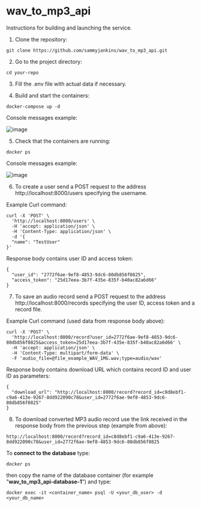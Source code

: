 # wav_to_mp3_api

Instructions for building and launching the service.

1. Clone the repository:
```
git clone https://github.com/sammyjankins/wav_to_mp3_api.git
```
2. Go to the project directory:

```
cd your-repo
```
3. Fill the .env file with actual data if necessary.

4. Build and start the containers:

```
docker-compose up -d
```
Console messages example:

![image](https://github.com/sammyjankins/wav_to_mp3_api/assets/26933434/59d374cc-098b-400d-a464-456b31a5edb9)

5. Check that the containers are running:

```
docker ps
```
Console messages example:

![image](https://github.com/sammyjankins/wav_to_mp3_api/assets/26933434/04b5d4b9-0fa1-4387-8f13-9b3ec57ed678)

6. To create a user send a POST request to the address http://localhost:8000/users specifying the username.

Example Curl command:
```
curl -X 'POST' \
  'http://localhost:8000/users' \
  -H 'accept: application/json' \
  -H 'Content-Type: application/json' \
  -d '{
  "name": "TestUser"
}'
```
Response body contains user ID and access token:
```
{
  "user_id": "2772f6ae-9ef8-4853-9dc6-80db856f0825",
  "access_token": "25d17eea-3b7f-435e-835f-b40ac82a6d66"
}
```

7. To save an audio record send a POST request to the address http://localhost:8000/records specifying the user ID, access token and a record file.

Example Curl command (used data from response body above):
```
curl -X 'POST' \
  'http://localhost:8000/record?user_id=2772f6ae-9ef8-4853-9dc6-80db856f0825&access_token=25d17eea-3b7f-435e-835f-b40ac82a6d66' \
  -H 'accept: application/json' \
  -H 'Content-Type: multipart/form-data' \
  -F 'audio_file=@file_example_WAV_1MG.wav;type=audio/wav'
```
Response body contains download URL which contains record ID and user ID as parameters:
```
{
  "download_url": "http://localhost:8000/record?record_id=c8d8ebf1-c9a6-413e-9267-8dd922090c78&user_id=2772f6ae-9ef8-4853-9dc6-80db856f0825"
}
```

8. To download converted MP3 audio record use the link received in the response body from the previous step (example from above):

```
http://localhost:8000/record?record_id=c8d8ebf1-c9a6-413e-9267-8dd922090c78&user_id=2772f6ae-9ef8-4853-9dc6-80db856f0825
```


To **connect to the database** type:
```
docker ps
```
then copy the name of the database container (for example "**wav_to_mp3_api-database-1**") and type:
```
docker exec -it <container_name> psql -U <your_db_user> -d <your_db_name>
```
